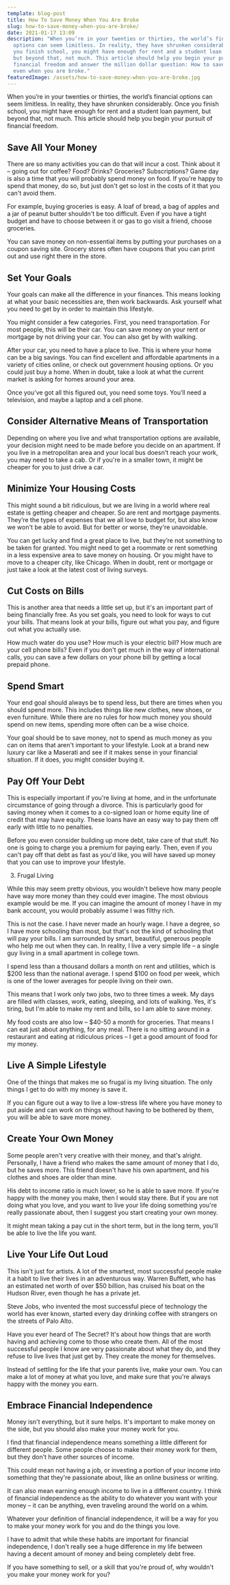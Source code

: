 ```yaml
---
template: blog-post
title: How To Save Money When You Are Broke
slug: how-to-save-money-when-you-are-broke/
date: 2021-01-17 13:09
description: "When you’re in your twenties or thirties, the world’s financial
  options can seem limitless. In reality, they have shrunken considerably. Once
  you finish school, you might have enough for rent and a student loan payment,
  but beyond that, not much. This article should help you begin your pursuit of
  financial freedom and answer the million dollar question: How to save money
  even when you are broke."
featuredImage: /assets/how-to-save-money-when-you-are-broke.jpg
---
```

<!--StartFragment-->

When you’re in your twenties or thirties, the world’s financial options can seem limitless. In reality, they have shrunken considerably. Once you finish school, you might have enough for rent and a student loan payment, but beyond that, not much. This article should help you begin your pursuit of financial freedom.

<!--EndFragment-->

<!--StartFragment-->

##  Save All Your Money

<!--EndFragment-->

<!--StartFragment-->

There are so many activities you can do that will incur a cost. Think about it – going out for coffee? Food? Drinks? Groceries? Subscriptions? Game day is also a time that you will probably spend money on food. If you're happy to spend that money, do so, but just don't get so lost in the costs of it that you can't avoid them.

<!--EndFragment-->

<!--StartFragment-->

For example, buying groceries is easy. A loaf of bread, a bag of apples and a jar of peanut butter shouldn't be too difficult. Even if you have a tight budget and have to choose between it or gas to go visit a friend, choose groceries.

<!--EndFragment-->

<!--StartFragment-->

You can save money on non-essential items by putting your purchases on a coupon saving site. Grocery stores often have coupons that you can print out and use right there in the store.

<!--EndFragment-->



<!--StartFragment-->

## Set Your Goals

<!--EndFragment-->

<!--StartFragment-->

Your goals can make all the difference in your finances. This means looking at what your basic necessities are, then work backwards. Ask yourself what you need to get by in order to maintain this lifestyle.

<!--EndFragment-->

<!--StartFragment-->

You might consider a few categories. First, you need transportation. For most people, this will be their car. You can save money on your rent or mortgage by not driving your car. You can also get by with walking.

<!--EndFragment-->

<!--StartFragment-->

After your car, you need to have a place to live. This is where your home can be a big savings. You can find excellent and affordable apartments in a variety of cities online, or check out government housing options. Or you could just buy a home. When in doubt, take a look at what the current market is asking for homes around your area.

<!--EndFragment-->

<!--StartFragment-->

Once you’ve got all this figured out, you need some toys. You’ll need a television, and maybe a laptop and a cell phone.

<!--EndFragment-->

<!--StartFragment-->

## Consider Alternative Means of Transportation

<!--EndFragment-->

<!--StartFragment-->

Depending on where you live and what transportation options are available, your decision might need to be made before you decide on an apartment. If you live in a metropolitan area and your local bus doesn't reach your work, you may need to take a cab. Or if you're in a smaller town, it might be cheaper for you to just drive a car.

<!--EndFragment-->

<!--StartFragment-->

## Minimize Your Housing Costs

<!--EndFragment-->

<!--StartFragment-->

This might sound a bit ridiculous, but we are living in a world where real estate is getting cheaper and cheaper. So are rent and mortgage payments. They’re the types of expenses that we all love to budget for, but also know we won't be able to avoid. But for better or worse, they're unavoidable.

<!--EndFragment-->

<!--StartFragment-->

You can get lucky and find a great place to live, but they’re not something to be taken for granted. You might need to get a roommate or rent something in a less expensive area to save money on housing. Or you might have to move to a cheaper city, like Chicago. When in doubt, rent or mortgage or just take a look at the latest cost of living surveys.

<!--EndFragment-->

<!--StartFragment-->

## Cut Costs on Bills

<!--EndFragment-->

<!--StartFragment-->

This is another area that needs a little set up, but it's an important part of being financially free. As you set goals, you need to look for ways to cut your bills. That means look at your bills, figure out what you pay, and figure out what you actually use.

<!--EndFragment-->

<!--StartFragment-->

How much water do you use? How much is your electric bill? How much are your cell phone bills? Even if you don't get much in the way of international calls, you can save a few dollars on your phone bill by getting a local prepaid phone.

<!--EndFragment-->

<!--StartFragment-->

## Spend Smart

<!--EndFragment-->

<!--StartFragment-->

Your end goal should always be to spend less, but there are times when you should spend more. This includes things like new clothes, new shoes, or even furniture. While there are no rules for how much money you should spend on new items, spending more often can be a wise choice.

<!--EndFragment-->

<!--StartFragment-->

Your goal should be to save money, not to spend as much money as you can on items that aren't important to your lifestyle. Look at a brand new luxury car like a Maserati and see if it makes sense in your financial situation. If it does, you might consider buying it.

<!--EndFragment-->

<!--StartFragment-->

## Pay Off Your Debt

<!--EndFragment-->

<!--StartFragment-->

This is especially important if you're living at home, and in the unfortunate circumstance of going through a divorce. This is particularly good for saving money when it comes to a co-signed loan or home equity line of credit that may have equity. These loans have an easy way to pay them off early with little to no penalties.

<!--EndFragment-->

<!--StartFragment-->

Before you even consider building up more debt, take care of that stuff. No one is going to charge you a premium for paying early. Then, even if you can't pay off that debt as fast as you'd like, you will have saved up money that you can use to improve your lifestyle.

<!--EndFragment-->

<!--StartFragment-->

3. Frugal Living

<!--EndFragment-->

<!--StartFragment-->

While this may seem pretty obvious, you wouldn't believe how many people have way more money than they could ever imagine. The most obvious example would be me. If you can imagine the amount of money I have in my bank account, you would probably assume I was filthy rich.

<!--EndFragment-->

<!--StartFragment-->

This is not the case. I have never made an hourly wage. I have a degree, so I have more schooling than most, but that's not the kind of schooling that will pay your bills. I am surrounded by smart, beautiful, generous people who help me out when they can. In reality, I live a very simple life – a single guy living in a small apartment in college town.

<!--EndFragment-->

<!--StartFragment-->

I spend less than a thousand dollars a month on rent and utilities, which is $200 less than the national average. I spend $100 on food per week, which is one of the lower averages for people living on their own.

<!--EndFragment-->

<!--StartFragment-->

This means that I work only two jobs, two to three times a week. My days are filled with classes, work, eating, sleeping, and lots of walking. Yes, it's tiring, but I'm able to make my rent and bills, so I am able to save money.

<!--EndFragment-->

<!--StartFragment-->

My food costs are also low – $40-50 a month for groceries. That means I can eat just about anything, for any meal. There is no sitting around in a restaurant and eating at ridiculous prices – I get a good amount of food for my money.

<!--EndFragment-->

<!--StartFragment-->

## Live A Simple Lifestyle

<!--EndFragment-->

<!--StartFragment-->

One of the things that makes me so frugal is my living situation. The only things I get to do with my money is save it.

<!--EndFragment-->



<!--StartFragment-->

If you can figure out a way to live a low-stress life where you have money to put aside and can work on things without having to be bothered by them, you will be able to save more money. 

<!--EndFragment-->

<!--StartFragment-->

## Create Your Own Money

<!--EndFragment-->

<!--StartFragment-->

Some people aren't very creative with their money, and that's alright. Personally, I have a friend who makes the same amount of money that I do, but he saves more. This friend doesn't have his own apartment, and his clothes and shoes are older than mine.

<!--EndFragment-->

<!--StartFragment-->

His debt to income ratio is much lower, so he is able to save more. If you're happy with the money you make, then I would stay there. But if you are not doing what you love, and you want to live your life doing something you're really passionate about, then I suggest you start creating your own money.

<!--EndFragment-->

<!--StartFragment-->

It might mean taking a pay cut in the short term, but in the long term, you'll be able to live the life you want.

<!--EndFragment-->

<!--StartFragment-->

## Live Your Life Out Loud

<!--EndFragment-->

<!--StartFragment-->

This isn't just for artists. A lot of the smartest, most successful people make it a habit to live their lives in an adventurous way. Warren Buffett, who has an estimated net worth of over $50 billion, has  cruised his boat on the Hudson River, even though he has a private jet.

<!--EndFragment-->

<!--StartFragment-->

Steve Jobs, who invented the most successful piece of technology the world has ever known, started every day drinking coffee with strangers on the streets of Palo Alto.

<!--EndFragment-->

<!--StartFragment-->

Have you ever heard of The Secret? It's about how things that are worth having and achieving come to those who create them. All of the most successful people I know are very passionate about what they do, and they refuse to live lives that just get by. They create the money for themselves.

<!--EndFragment-->

<!--StartFragment-->

Instead of settling for the life that your parents live, make your own. You can make a lot of money at what you love, and make sure that you're always happy with the money you earn.

<!--EndFragment-->

<!--StartFragment-->

## Embrace Financial Independence

<!--EndFragment-->

<!--StartFragment-->

Money isn't everything, but it sure helps. It's important to make money on the side, but you should also make your money work for you.

<!--EndFragment-->

<!--StartFragment-->

I find that financial independence means something a little different for different people. Some people choose to make their money work for them, but they don't have other sources of income.

<!--EndFragment-->

<!--StartFragment-->

This could mean not having a job, or investing a portion of your income into something that they're passionate about, like an online business or writing.

<!--EndFragment-->

<!--StartFragment-->

It can also mean earning enough income to live in a different country. I think of financial independence as the ability to do whatever you want with your money – it can be anything, even traveling around the world on a whim.

<!--EndFragment-->

<!--StartFragment-->

Whatever your definition of financial independence, it will be a way for you to make your money work for you and do the things you love.

<!--EndFragment-->

<!--StartFragment-->

I have to admit that while these habits are important for financial independence, I don't really see a huge difference in my life between having a decent amount of money and being completely debt free.

<!--EndFragment-->

<!--StartFragment-->

If you have something to sell, or a skill that you're proud of, why wouldn't you make your money work for you?

<!--EndFragment-->